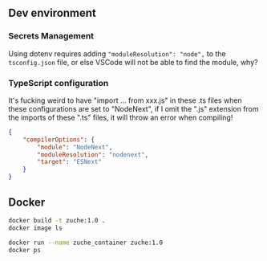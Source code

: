 ## Dev environment

### Secrets Management

Using dotenv requires adding `"moduleResolution": "node",` to the `tsconfig.json` file, or else VSCode will not be able to find the module, why?

### TypeScript configuration

It's fucking weird to have "import ... from xxx.js" in these .ts files when these configurations
are set to "NodeNext", if I omit the ".js" extension from the imports of these ".ts" files, it will throw an error when compiling!

```json
{
    "compilerOptions": {
        "module": "NodeNext",
        "moduleResolution": "nodenext",
        "target": "ESNext"
    }
}
```

## Docker

```zsh
docker build -t zuche:1.0 .
docker image ls
```

```zsh
docker run --name zuche_container zuche:1.0
docker ps
```
